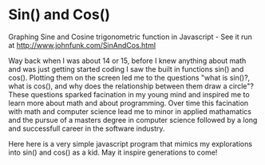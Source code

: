 # Sin() and Cos()
Graphing Sine and Cosine trigonometric function in Javascript - See it run at http://www.johnfunk.com/SinAndCos.html

Way back when I was about 14 or 15, before I knew anything about math and was just getting started coding I saw the built in functions  sin() and cos().  Plotting them on the screen led me to the questions "what is sin()?, what is cos(), and why does the relationship between them draw a circle"?   These questions sparked facination in my young mind and inspired me to learn more about math and about programming.  Over time this facination with math and computer science lead me to minor in applied mathamatics and the pursue of a masters degree in computer science followed by a long and successfull career in the software industry.  

Here here is a very simple javascript program that mimics my explorations into sin() and cos() as a kid.  May it inspire generations to come!
